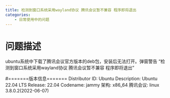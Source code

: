 ```yaml
---
title: 检测到窗口系统采用wayland协议 腾讯会议暂不兼容 程序即将退出
categories:
	- 日常使用中的问题
---
```


# 问题描述
ubuntu系统中下载了腾讯会议官方版本的deb包，安装后无法打开。弹窗警告 “检测到窗口系统采用wayland协议 腾讯会议暂不兼容 程序即将退出”






#=======版本信息=======
Distributor ID:	Ubuntu
Description:	Ubuntu 22.04 LTS
Release:	22.04
Codename:	jammy
架构:		x86_64
腾讯会议:	linux 3.8.0.2(2022-06-07)



